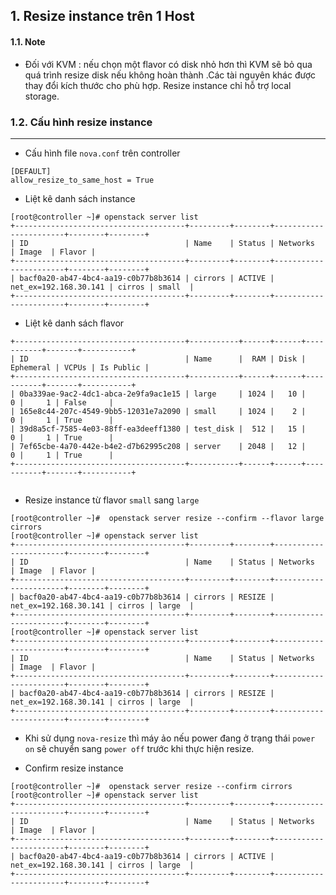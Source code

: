 
## 1. Resize instance trên 1 Host

#### 1.1. Note

- Đối với KVM : nếu chọn một flavor có disk nhỏ hơn thì KVM sẽ bỏ qua quá trình resize disk nếu không hoàn thành .Các tài nguyên khác được thay đổi kích thước cho phù hợp. Resize instance chỉ hỗ trợ local storage. 


### 1.2. Cấu hình resize  instance
 

**  **
-  Cấu hình file `nova.conf` trên controller
```
[DEFAULT]
allow_resize_to_same_host = True   
```


- Liệt kê danh sách instance

```
[root@controller ~]# openstack server list
+--------------------------------------+---------+--------+-----------------------+--------+--------+
| ID                                   | Name    | Status | Networks              | Image  | Flavor |
+--------------------------------------+---------+--------+-----------------------+--------+--------+
| bacf0a20-ab47-4bc4-aa19-c0b77b8b3614 | cirrors | ACTIVE | net_ex=192.168.30.141 | cirros | small  |
+--------------------------------------+---------+--------+-----------------------+--------+--------+

```
- Liệt kê danh sách flavor

```
+--------------------------------------+-----------+------+------+-----------+-------+-----------+
| ID                                   | Name      |  RAM | Disk | Ephemeral | VCPUs | Is Public |
+--------------------------------------+-----------+------+------+-----------+-------+-----------+
| 0ba339ae-9ac2-4dc1-abca-2e9fa9ac1e15 | large     | 1024 |   10 |         0 |     1 | False     |
| 165e8c44-207c-4549-9bb5-12031e7a2090 | small     | 1024 |    2 |         0 |     1 | True      |
| 39d8a5cf-7585-4e03-88ff-ea3deeff1380 | test_disk |  512 |   15 |         0 |     1 | True      |
| 7ef65cbe-4a70-442e-b4e2-d7b62995c208 | server    | 2048 |   12 |         0 |     1 | True      |
+--------------------------------------+-----------+------+------+-----------+-------+-----------+


```

- Resize instance từ flavor `small` sang `large` 

```
[root@controller ~]#  openstack server resize --confirm --flavor large cirrors
[root@controller ~]# openstack server list
+--------------------------------------+---------+--------+-----------------------+--------+--------+
| ID                                   | Name    | Status | Networks              | Image  | Flavor |
+--------------------------------------+---------+--------+-----------------------+--------+--------+
| bacf0a20-ab47-4bc4-aa19-c0b77b8b3614 | cirrors | RESIZE | net_ex=192.168.30.141 | cirros | large  |
+--------------------------------------+---------+--------+-----------------------+--------+--------+
[root@controller ~]# openstack server list
+--------------------------------------+---------+--------+-----------------------+--------+--------+
| ID                                   | Name    | Status | Networks              | Image  | Flavor |
+--------------------------------------+---------+--------+-----------------------+--------+--------+
| bacf0a20-ab47-4bc4-aa19-c0b77b8b3614 | cirrors | RESIZE | net_ex=192.168.30.141 | cirros | large  |
+--------------------------------------+---------+--------+-----------------------+--------+--------+
```

- Khi sử dụng `nova-resize` thì máy ảo nếu power đang ở trạng thái `power on` sẽ chuyển sang `power off` trước khi thực hiện resize.  


- Confirm resize instance

```
[root@controller ~]#  openstack server resize --confirm cirrors
[root@controller ~]# openstack server list
+--------------------------------------+---------+--------+-----------------------+--------+--------+
| ID                                   | Name    | Status | Networks              | Image  | Flavor |
+--------------------------------------+---------+--------+-----------------------+--------+--------+
| bacf0a20-ab47-4bc4-aa19-c0b77b8b3614 | cirrors | ACTIVE | net_ex=192.168.30.141 | cirros | large  |
+--------------------------------------+---------+--------+-----------------------+--------+--------+
```


